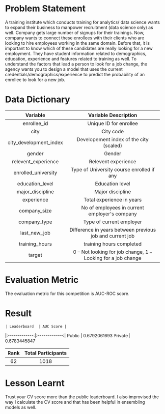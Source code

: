 # Problem Statement #
A training institute which conducts training for analytics/ data science wants to expand their business to manpower recruitment (data science only) as well. 
Company gets large number of signups for their trainings. Now, company wants to connect these enrollees with their clients who are looking to hire employees working in the same domain. Before that, it is important to know which of these candidates are really looking for a new employment. They have student information related to demographics, education, experience and features related to training as well.
To understand the factors that lead a person to look for a job change, the agency wants you to design a model that uses the current credentials/demographics/experience to predict the probability of an enrollee to look for a new job.

# Data Dictionary #
| Variable 	  |	Variable Description |
|:-------------:|:-------------:|
enrollee_id | Unique ID for enrollee
city | City code
city_development_index | Developement index of the city (scaled)
gender | Gender
relevent_experience | Relevent experience
enrolled_university | Type of University course enrolled if any
education_level | Education level
major_discipline | Major discipline
experience | Total experience in years
company_size | No of employees in current employer's company
company_type | Type of current employer
last_new_job | Difference in years between previous job and current job
training_hours | training hours completed
target | 0 – Not looking for job change, 1 – Looking for a job change

# Evaluation Metric #

The evaluation metric for this competition is AUC-ROC score.

# Result #
	| Leaderboard  | AUC Score |
|:-------------:|:-------------:|
  Public | 0.6792061693 
 Private | 0.6783445847  
 
| Rank  | Total Participants |
|:-------------:|:-------------:|
| 62 | 1018 |
 
# Lesson Learnt #
Trust your CV score more than the public leaderboard. I also improvised the way I calculate the CV score and that has been helpful in ensembling models as well.
 